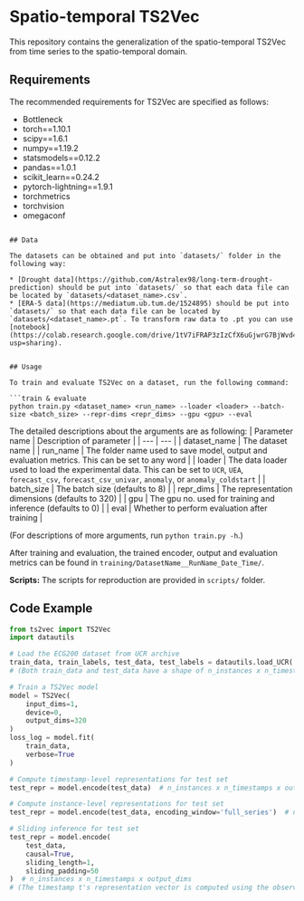 # Spatio-temporal TS2Vec

This repository contains the generalization of the spatio-temporal TS2Vec from time series to the spatio-temporal domain.

## Requirements

The recommended requirements for TS2Vec are specified as follows:
* Bottleneck
* torch==1.10.1
* scipy==1.6.1
* numpy==1.19.2
* statsmodels==0.12.2
* pandas==1.0.1
* scikit_learn==0.24.2
* pytorch-lightning==1.9.1
* torchmetrics
* torchvision
* omegaconf
```

## Data

The datasets can be obtained and put into `datasets/` folder in the following way:

* [Drought data](https://github.com/Astralex98/long-term-drought-prediction) should be put into `datasets/` so that each data file can be located by `datasets/<dataset_name>.csv`.
* [ERA-5 data](https://mediatum.ub.tum.de/1524895) should be put into `datasets/` so that each data file can be located by `datasets/<dataset_name>.pt`. To transform raw data to .pt you can use [notebook](https://colab.research.google.com/drive/1tV7iFRAP3zIzCfX6uGjwrG7BjWvd4jHe?usp=sharing).


## Usage

To train and evaluate TS2Vec on a dataset, run the following command:

```train & evaluate
python train.py <dataset_name> <run_name> --loader <loader> --batch-size <batch_size> --repr-dims <repr_dims> --gpu <gpu> --eval
```
The detailed descriptions about the arguments are as following:
| Parameter name | Description of parameter |
| --- | --- |
| dataset_name | The dataset name |
| run_name | The folder name used to save model, output and evaluation metrics. This can be set to any word |
| loader | The data loader used to load the experimental data. This can be set to `UCR`, `UEA`, `forecast_csv`, `forecast_csv_univar`, `anomaly`, or `anomaly_coldstart` |
| batch_size | The batch size (defaults to 8) |
| repr_dims | The representation dimensions (defaults to 320) |
| gpu | The gpu no. used for training and inference (defaults to 0) |
| eval | Whether to perform evaluation after training |

(For descriptions of more arguments, run `python train.py -h`.)

After training and evaluation, the trained encoder, output and evaluation metrics can be found in `training/DatasetName__RunName_Date_Time/`. 

**Scripts:** The scripts for reproduction are provided in `scripts/` folder.


## Code Example

```python
from ts2vec import TS2Vec
import datautils

# Load the ECG200 dataset from UCR archive
train_data, train_labels, test_data, test_labels = datautils.load_UCR('ECG200')
# (Both train_data and test_data have a shape of n_instances x n_timestamps x n_features)

# Train a TS2Vec model
model = TS2Vec(
    input_dims=1,
    device=0,
    output_dims=320
)
loss_log = model.fit(
    train_data,
    verbose=True
)

# Compute timestamp-level representations for test set
test_repr = model.encode(test_data)  # n_instances x n_timestamps x output_dims

# Compute instance-level representations for test set
test_repr = model.encode(test_data, encoding_window='full_series')  # n_instances x output_dims

# Sliding inference for test set
test_repr = model.encode(
    test_data,
    causal=True,
    sliding_length=1,
    sliding_padding=50
)  # n_instances x n_timestamps x output_dims
# (The timestamp t's representation vector is computed using the observations located in [t-50, t])
```
